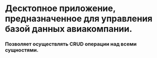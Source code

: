 <H1>Десктопное приложение, предназначенное для управления базой данных авиакомпании.</H1>
<H3>Позволяет осуществлять CRUD операции над всеми сущностями.</H3>

